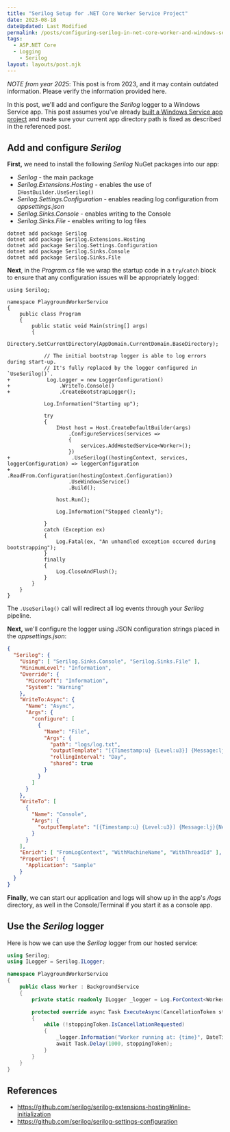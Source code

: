 ```yaml
---
title: "Serilog Setup for .NET Core Worker Service Project"
date: 2023-08-18
dateUpdated: Last Modified
permalink: /posts/configuring-serilog-in-net-core-worker-and-windows-service-applications/
tags:
  - ASP.NET Core
  - Logging
	- Serilog
layout: layouts/post.njk
---
```


*NOTE from year 2025*: This post is from 2023, and it may contain outdated information. Please verify the information provided here.

In this post, we'll add and configure the *Serilog* logger to a Windows Service app. This post assumes you've already [built a Windows Service app project](/building-windows-service-applications-in-net-core) and made sure your current app directory path is fixed as described in the referenced post.

## Add and configure *Serilog*

**First,** we need to install the following *Serilog* NuGet packages into our app:
- *Serilog* - the main package
- *Serilog.Extensions.Hosting* - enables the use of `IHostBuilder.UseSerilog()`
- *Serilog.Settings.Configuration* - enables reading log configuration from *appsettings.json*
- *Serilog.Sinks.Console* - enables writing to the Console
- *Serilog.Sinks.File* - enables writing to log files

```
dotnet add package Serilog
dotnet add package Serilog.Extensions.Hosting
dotnet add package Serilog.Settings.Configuration
dotnet add package Serilog.Sinks.Console
dotnet add package Serilog.Sinks.File
```

**Next**, in the _Program.cs_ file we wrap the startup code in a `try`/`catch` block to ensure that any configuration issues will be appropriately logged:

```diff-cs
using Serilog;

namespace PlaygroundWorkerService
{
    public class Program
    {
        public static void Main(string[] args)
        {
            Directory.SetCurrentDirectory(AppDomain.CurrentDomain.BaseDirectory);

            // The initial bootstrap logger is able to log errors during start-up.
            // It's fully replaced by the logger configured in `UseSerilog()`.
+            Log.Logger = new LoggerConfiguration()
+                .WriteTo.Console()
+                .CreateBootstrapLogger();

            Log.Information("Starting up");

            try
            {
                IHost host = Host.CreateDefaultBuilder(args)
                    .ConfigureServices(services =>
                    {
                        services.AddHostedService<Worker>();
                    })
+                    .UseSerilog((hostingContext, services, loggerConfiguration) => loggerConfiguration
+                        .ReadFrom.Configuration(hostingContext.Configuration))
                    .UseWindowsService()
                    .Build();
                    
                host.Run();

                Log.Information("Stopped cleanly");

            }
            catch (Exception ex)
            {
                Log.Fatal(ex, "An unhandled exception occured during bootstrapping");
            }
            finally
            {
                Log.CloseAndFlush();
            }
        }
    }
}
```

The `.UseSerilog()` call will redirect all log events through your *Serilog* pipeline.

**Next,** we'll configure the logger using JSON configuration strings placed in the *appsettings.json*:

```json
{
  "Serilog": {
    "Using": [ "Serilog.Sinks.Console", "Serilog.Sinks.File" ],
    "MinimumLevel": "Information",
    "Override": {
      "Microsoft": "Information",
      "System": "Warning"
    },
    "WriteTo:Async": {
      "Name": "Async",
      "Args": {
        "configure": [
          {
            "Name": "File",
            "Args": {
              "path": "logs/log.txt",
              "outputTemplate": "[{Timestamp:u} {Level:u3}] {Message:lj}{NewLine}{Exception}",
              "rollingInterval": "Day",
              "shared": true
            }
          }
        ]
      }
    },
    "WriteTo": [
      {
        "Name": "Console",
        "Args": {
          "outputTemplate": "[{Timestamp:u} {Level:u3}] {Message:lj}{NewLine}{Exception}"
        }
      }
    ],
    "Enrich": [ "FromLogContext", "WithMachineName", "WithThreadId" ],
    "Properties": {
      "Application": "Sample"
    }
  }
}
```

**Finally,** we can start our application and logs will show up in the app's */logs* directory, as well in the Console/Terminal if you start it as a console app.

## Use the *Serilog* logger

Here is how we can use the *Serilog* logger from our hosted service:

```cs
using Serilog;
using ILogger = Serilog.ILogger;

namespace PlaygroundWorkerService
{
    public class Worker : BackgroundService
    {
        private static readonly ILogger _logger = Log.ForContext<Worker>();

        protected override async Task ExecuteAsync(CancellationToken stoppingToken)
        {
            while (!stoppingToken.IsCancellationRequested)
            {
                _logger.Information("Worker running at: {time}", DateTimeOffset.Now);
                await Task.Delay(1000, stoppingToken);
            }
        }
    }
}
```

## References

- https://github.com/serilog/serilog-extensions-hosting#inline-initialization
- https://github.com/serilog/serilog-settings-configuration
